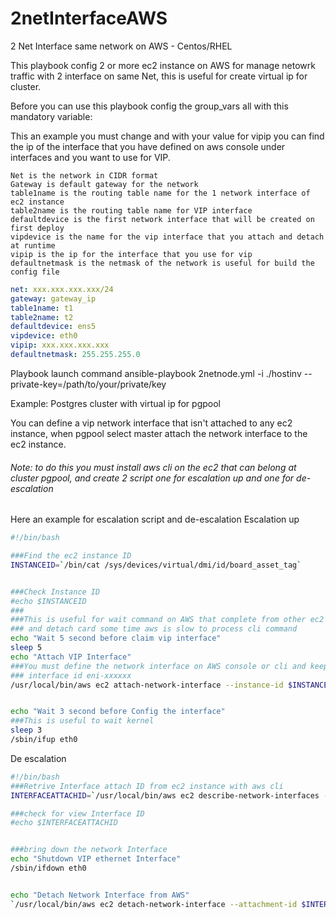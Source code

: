 # 2netInterfaceAWS
2 Net Interface same network on AWS - Centos/RHEL


This playbook config 2 or more ec2 instance on AWS for manage netowrk traffic with 2 interface on same Net, this is useful for create virtual ip for cluster.

Before you can use this playbook config the group_vars all with this mandatory variable:

This an example you must change and with your value for vipip you can find the ip of the interface that you have defined on aws console under interfaces and you want to use for VIP.
```
Net is the network in CIDR format 
Gateway is default gateway for the network
table1name is the routing table name for the 1 network interface of ec2 instance 
table2name is the routing table name for VIP interface
defaultdevice is the first network interface that will be created on first deploy
vipdevice is the name for the vip interface that you attach and detach at runtime
vipip is the ip for the interface that you use for vip
defaultnetmask is the netmask of the network is useful for build the config file 
```
```yaml
net: xxx.xxx.xxx.xxx/24
gateway: gateway_ip
table1name: t1
table2name: t2
defaultdevice: ens5 
vipdevice: eth0
vipip: xxx.xxx.xxx.xxx
defaultnetmask: 255.255.255.0
```
Playbook launch command
ansible-playbook 2netnode.yml -i ./hostinv  --private-key=/path/to/your/private/key 

Example:
Postgres cluster with virtual ip for pgpool 

You can define a vip network interface that isn't attached to any ec2 instance, when pgpool select master attach the network interface to the ec2 instance. 

###### Note: to do this you must install aws cli on the ec2 that can belong at cluster pgpool, and create 2 script one for escalation up and one for de-escalation

Here an example for escalation script and de-escalation
Escalation up 
```bash
#!/bin/bash

###Find the ec2 instance ID
INSTANCEID=`/bin/cat /sys/devices/virtual/dmi/id/board_asset_tag`


###Check Instance ID  
#echo $INSTANCEID
###
###This is useful for wait command on AWS that complete from other ec2 instance that have the vip
### and detach card some time aws is slow to process cli command
echo "Wait 5 second before claim vip interface"
sleep 5
echo "Attach VIP Interface"
###You must define the network interface on AWS console or cli and keep the netowrk 
### interface id eni-xxxxxx
/usr/local/bin/aws ec2 attach-network-interface --instance-id $INSTANCEID --network-interface-id eni-11111111111111111 --device-index 1


echo "Wait 3 second before Config the interface"
###This is useful to wait kernel 
sleep 3
/sbin/ifup eth0
```
De escalation
```bash
#!/bin/bash
###Retrive Interface attach ID from ec2 instance with aws cli
INTERFACEATTACHID=`/usr/local/bin/aws ec2 describe-network-interfaces --network-interface-ids eni-08770b5291f7eee93 |grep AttachmentId |awk '{print $2}'|/bin/rev|/bin/cut -c 2-|/bin/rev|cut -d '"' -f 2`

###check for view Interface ID
#echo $INTERFACEATTACHID


###bring down the network Interface
echo "Shutdown VIP ethernet Interface"
/sbin/ifdown eth0 


echo "Detach Network Interface from AWS"
`/usr/local/bin/aws ec2 detach-network-interface --attachment-id $INTERFACEATTACHID`
```
